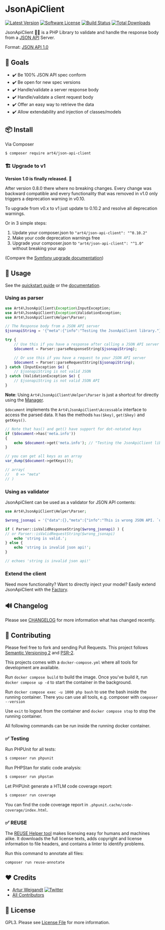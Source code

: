 # JsonApiClient

[![Latest Version](https://img.shields.io/github/release/Art4/json-api-client.svg)](https://github.com/Art4/json-api-client/releases)
[![Software License](https://img.shields.io/badge/license-GPL3-brightgreen.svg)](LICENSE)
[![Build Status](https://github.com/art4/json-api-client/actions/workflows/unit-tests.yml/badge.svg?branch=v1.x)](https://github.com/Art4/json-api-client/actions)
[![Total Downloads](https://img.shields.io/packagist/dt/art4/json-api-client.svg)](https://packagist.org/packages/art4/json-api-client)

JsonApiClient :construction_worker_woman: is a PHP Library to validate and handle the response body from a [JSON API](http://jsonapi.org) Server.

Format: [JSON API 1.0](http://jsonapi.org/format/1.0/)

## :checkered_flag: Goals

* :heavy_check_mark: Be 100% JSON API spec conform
* :heavy_check_mark: Be open for new spec versions
* :heavy_check_mark: Handle/validate a server response body
* :heavy_check_mark: Handle/validate a client request body
* :heavy_check_mark: Offer an easy way to retrieve the data
* :heavy_check_mark: Allow extendability and injection of classes/models

## :package: Install

Via Composer

``` bash
$ composer require art4/json-api-client
```

### :building_construction: Upgrade to v1

**Version 1.0 is finally released.** :tada:

After version 0.8.0 there where no breaking changes. Every change was backward compatible and every functionality that was removed in v1.0 only triggers a deprecation warning in v0.10.

To upgrade from v0.x to v1 just update to 0.10.2 and resolve all deprecation warnings.

Or in 3 simple steps:

1. Update your composer.json to `"art4/json-api-client": "^0.10.2"`
2. Make your code deprecation warnings free
3. Upgrade your composer.json to `"art4/json-api-client": "^1.0"` without breaking your app

(Compare the [Symfony upgrade documentation](https://symfony.com/doc/current/setup/upgrade_major.html))

## :rocket: Usage

See the [quickstart guide](docs/helper-parser.md) or the [documentation](docs/README.md).

### Using as parser

```php
use Art4\JsonApiClient\Exception\InputException;
use Art4\JsonApiClient\Exception\ValidationException;
use Art4\JsonApiClient\Helper\Parser;

// The Response body from a JSON API server
$jsonapiString = '{"meta":{"info":"Testing the JsonApiClient library."}}';

try {
    // Use this if you have a response after calling a JSON API server
    $document = Parser::parseResponseString($jsonapiString);

    // Or use this if you have a request to your JSON API server
    $document = Parser::parseRequestString($jsonapiString);
} catch (InputException $e) {
    // $jsonapiString is not valid JSON
} catch (ValidationException $e) {
    // $jsonapiString is not valid JSON API
}
```

**Note**: Using `Art4\JsonApiClient\Helper\Parser` is just a shortcut for directly using the [Manager](docs/manager.md).

`$document` implements the `Art4\JsonApiClient\Accessable` interface to access the parsed data. It has the methods `has($key)`, `get($key)` and `getKeys()`.

```php
// Note that has() and get() have support for dot-notated keys
if ($document->has('meta.info'))
{
    echo $document->get('meta.info'); // "Testing the JsonApiClient library."
}

// you can get all keys as an array
var_dump($document->getKeys());

// array(
//   0 => "meta"
// )
```

### Using as validator

JsonApiClient can be used as a validator for JSON API contents:

```php
use Art4\JsonApiClient\Helper\Parser;

$wrong_jsonapi = '{"data":{},"meta":{"info":"This is wrong JSON API. `data` has to be `null` or containing at least `type` and `id`."}}';

if ( Parser::isValidResponseString($wrong_jsonapi) ) {
// or Parser::isValidRequestString($wrong_jsonapi)
	echo 'string is valid.';
} else {
	echo 'string is invalid json api!';
}

// echoes 'string is invalid json api!'
```

### Extend the client

Need more functionality? Want to directly inject your model? Easily extend JsonApiClient with the [Factory](docs/utils-factory.md).

## :loud_sound: Changelog

Please see [CHANGELOG](CHANGELOG.md) for more information what has changed recently.

## :wrench: Contributing

Please feel free to fork and sending Pull Requests. This project follows [Semantic Versioning 2](http://semver.org) and [PSR-2](http://www.php-fig.org/psr/psr-2/).

This projects comes with a `docker-compose.yml` where all tools for development are available.

Run `docker compose build` to build the image. Once you've build it, run `docker compose up -d` to start the container in the background.

Run `docker compose exec -u 1000 php bash` to use the bash inside the running container. There you can use all tools, e.g. composer with `composer --version`

Use `exit` to logout from the container and `docker compose stop` to stop the running container.

All following commands can be run inside the running docker container.

### :white_check_mark: Testing

Run PHPUnit for all tests:

``` bash
$ composer run phpunit
```

Run PHPStan for static code analysis:

``` bash
$ composer run phpstan
```

Let PHPUnit generate a HTLM code coverage report:

``` bash
$ composer run coverage
```

You can find the code coverage report in `.phpunit.cache/code-coverage/index.html`.

### :white_check_mark: REUSE

The [REUSE Helper tool](https://reuse.software/dev/) makes licensing easy for humans and machines alike. It downloads the full license texts, adds copyright and license information to file headers, and contains a linter to identify problems.

Run this command to annotate all files:

``` bash
composer run reuse-annotate
```

## :heart: Credits

- [Artur Weigandt](https://github.com/Art4) [![Twitter](http://img.shields.io/badge/Twitter-@weigandtlabs-blue.svg)](https://twitter.com/weigandtlabs)
- [All Contributors](../../contributors)

## :page_facing_up: License

GPL3. Please see [License File](LICENSE) for more information.
